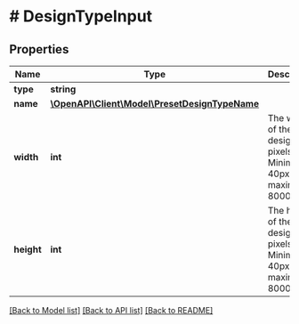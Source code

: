 # # DesignTypeInput

## Properties

Name | Type | Description | Notes
------------ | ------------- | ------------- | -------------
**type** | **string** |  |
**name** | [**\OpenAPI\Client\Model\PresetDesignTypeName**](PresetDesignTypeName.md) |  |
**width** | **int** | The width of the design (in pixels). Minimum 40px, maximum 8000px. |
**height** | **int** | The height of the design (in pixels). Minimum 40px, maximum 8000px. |

[[Back to Model list]](../../README.md#models) [[Back to API list]](../../README.md#endpoints) [[Back to README]](../../README.md)
